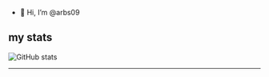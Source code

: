 - 👋 Hi, I’m @arbs09

## my stats

![GitHub stats](https://github-readme-stats.vercel.app/api?username=arbs09&show_icons=true&theme=dark)

---
